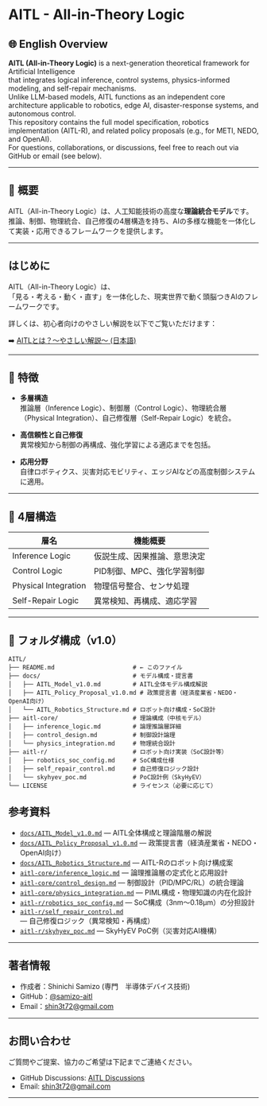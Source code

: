 # AITL - All-in-Theory Logic

## 🌐 English Overview

**AITL (All-in-Theory Logic)** is a next-generation theoretical framework for Artificial Intelligence  
that integrates logical inference, control systems, physics-informed modeling, and self-repair mechanisms.  
Unlike LLM-based models, AITL functions as an independent core architecture applicable to robotics, edge AI, disaster-response systems, and autonomous control.  
This repository contains the full model specification, robotics implementation (AITL-R), and related policy proposals (e.g., for METI, NEDO, and OpenAI).  
For questions, collaborations, or discussions, feel free to reach out via GitHub or email (see below).

---

## 🧠 概要

AITL（All-in-Theory Logic）は、人工知能技術の高度な**理論統合モデル**です。  
推論、制御、物理統合、自己修復の4層構造を持ち、AIの多様な機能を一体化して実装・応用できるフレームワークを提供します。

---

## はじめに

AITL（All-in-Theory Logic）は、  
「見る・考える・動く・直す」を一体化した、現実世界で動く頭脳つきAIのフレームワークです。

詳しくは、初心者向けのやさしい解説を以下でご覧いただけます：  

➡️ [AITLとは？〜やさしい解説〜 (日本語)](docs/intro_presentation.md)

---

## 🔧 特徴

- **多層構造**  
  推論層（Inference Logic）、制御層（Control Logic）、物理統合層（Physical Integration）、自己修復層（Self-Repair Logic）を統合。

- **高信頼性と自己修復**  
  異常検知から制御の再構成、強化学習による適応までを包括。

- **応用分野**  
  自律ロボティクス、災害対応モビリティ、エッジAIなどの高度制御システムに適用。

---

## 🧱 4層構造

| 層名                 | 機能概要                          |
|----------------------|----------------------------------|
| Inference Logic      | 仮説生成、因果推論、意思決定     |
| Control Logic        | PID制御、MPC、強化学習制御       |
| Physical Integration | 物理信号整合、センサ処理         |
| Self-Repair Logic    | 異常検知、再構成、適応学習       |

---

## 📁 フォルダ構成（v1.0）

```plaintext
AITL/
├── README.md                      # ← このファイル
├── docs/                          # モデル構成・提言書
│   ├── AITL_Model_v1.0.md         # AITL全体モデル構成解説
│   ├── AITL_Policy_Proposal_v1.0.md # 政策提言書（経済産業省・NEDO・OpenAI向け）
│   └── AITL_Robotics_Structure.md # ロボット向け構成・SoC設計
├── aitl-core/                     # 理論構成（中核モデル）
│   ├── inference_logic.md         # 論理推論層詳細
│   ├── control_design.md          # 制御設計論理
│   └── physics_integration.md     # 物理統合設計
├── aitl-r/                        # ロボット向け実装（SoC設計等）
│   ├── robotics_soc_config.md     # SoC構成仕様
│   ├── self_repair_control.md     # 自己修復ロジック設計
│   └── skyhyev_poc.md             # PoC設計例（SkyHyEV）
└── LICENSE                        # ライセンス（必要に応じて）

```

## 参考資料

- [`docs/AITL_Model_v1.0.md`](docs/AITL_Model_v1.0.md) — AITL全体構成と理論階層の解説  
- [`docs/AITL_Policy_Proposal_v1.0.md`](docs/AITL_Policy_Proposal_v1.0.md) — 政策提言書（経済産業省・NEDO・OpenAI向け）  
- [`docs/AITL_Robotics_Structure.md`](docs/AITL_Robotics_Structure.md) — AITL-Rのロボット向け構成案  
- [`aitl-core/inference_logic.md`](aitl-core/inference_logic.md) — 論理推論層の定式化と応用設計  
- [`aitl-core/control_design.md`](aitl-core/control_design.md) — 制御設計（PID/MPC/RL）の統合理論  
- [`aitl-core/physics_integration.md`](aitl-core/physics_integration.md) — PIML構成・物理知識の内在化設計  
- [`aitl-r/robotics_soc_config.md`](aitl-r/robotics_soc_config.md) — SoC構成（3nm〜0.18µm）の分担設計  
- [`aitl-r/self_repair_control.md`](aitl-r/self_repair_control.md) — 自己修復ロジック（異常検知・再構成）  
- [`aitl-r/skyhyev_poc.md`](aitl-r/skyhyev_poc.md) — SkyHyEV PoC例（災害対応AI機構）  

---

## 著者情報

- 作成者：Shinichi Samizo   (専門　半導体デバイス技術)
- GitHub：[@samizo-aitl](https://github.com/samizo-aitl)  
- Email：shin3t72@gmail.com  

---

## お問い合わせ

ご質問やご提案、協力のご希望は下記までご連絡ください。

- GitHub Discussions: [AITL Discussions](https://github.com/samizo-aitl/AITL/discussions)  
- Email: shin3t72@gmail.com  

---
